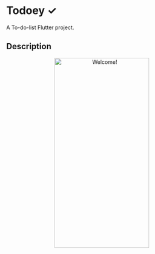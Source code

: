 # Todoey ✓

A To-do-list Flutter project.

## Description

<div align="center" width="50">

<img src="https://flutterawesome.com/content/images/2020/07/todoey.jpg" alt="Welcome!" width="250" height= "500" />

</div>
